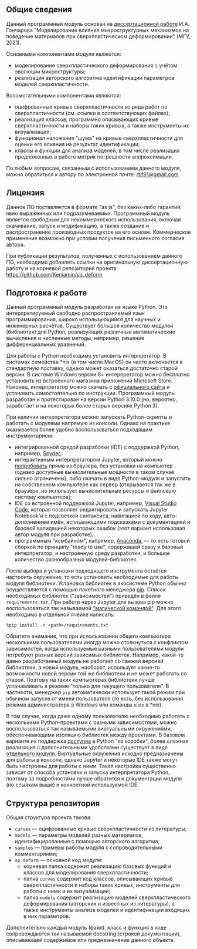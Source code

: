 ## Общие сведения

Данный программный модуль основан на [диссертационной работе](https://istina.msu.ru/dissertations/389216283/) И.А. Гончарова "Моделирование влияния микроструктурных механизмов на поведение материалов при сверхпластическом деформировании" (МГУ, 2021).

Основными компонентами модуля являются:
- моделирование сверхпластического деформирования с учётом эволюции микроструктуры;
- реализация авторского алгоритма идентификации параметров моделей сверхпластичности.

Вспомогательными компонентами являются:
- оцифрованные кривые сверхпластичности из ряда работ по сверхпластичности (см. ссылки в соответствующих файлах);
- реализация классов, программно описывающих кривые сверхпластичности и наборы таких кривых, а также инструменты их визуализации;
- функционал наложения "шума" на кривые сверхпластичности для оценки его влияния на результат идентификации;
- классы и функции для анализа моделей, в том числе реализация предложенных в работе метрик погрешности аппроксимации.

По любым вопросам, связанным с использованием данного модуля, можно обратиться к автору по электронной почте: <rtif91@gmail.com>

## Лицензия

Данное ПО поставляется в формате "as is", без каких-либо гарантий, явно выраженных или подразумеваемых. Программный модуль является свободным для некоммерческого использования, включая скачивание, запуск и модификацию, а также создание и распространение производных продуктов на его основе. Коммерческое применение возможно при условии получения письменного согласия автора.

При публикации результатов, полученных с использованием данного ПО, необходимо добавлять ссылки на оригинальную диссертационную работу и на корневой репозиторий проекта: <https://github.com/Keniamin/sp_deform>

## Подготовка к работе

Данный программный модуль разработан на языке Python. Это интерпретируемый свободно распространяемый язык программирования, широко использующийся для научных и инженерных расчётов. Существует большое количество модулей (библиотек) для Python, реализующих различные математические вычисления и численные методы, например, решение дифференциальных уравнений.

Для работы с Python необходимо установить интерпретатор. В системах семейства *nix (в том числе MacOS) он часто включается в стандартную поставку, однако может оказаться достаточно старой версии. В системе Windows версии 8+ интерпретатор можно бесплатно установить из встроенного магазина приложений Microsoft Store. Наконец, интерпретатор можно скачать с [официального сайта](https://www.python.org/downloads/) и установить самостоятельно по инструкции. Программный модуль разработан и протестирован на версии Python 3.10.0 (но, вероятно, заработает и на некоторых более старых версиях Python 3).

При наличии интерпретатора можно запускать Python-скрипты и работать с модулями напрямую из консоли. Однако на практике оказывается более удобно воспользоваться подходящим инструментарием:
- интегрированной средой разработки (IDE) с поддержкой Python, например, [Spyder](https://www.spyder-ide.org/);
- интерактивным интерпретатором Jupyter, который можно [попробовать](https://jupyter.org/try) прямо из браузера, без установки на компьютер (однако доступные вычислительные мощности в таком случае сильно ограничены), либо скачать в виде Python-модуля и запустить на собственном компьютере как сервер (открывается так же в браузере, но использует вычислительные ресурсы и файловую систему компьютера);
- IDE со встроенной поддержкой Jupyter, например, [Visual Studio Code](https://code.visualstudio.com/), которая позволяет редактировать и запускать Jupyter Notebook'и с подсветкой синтаксиса, навигацией по коду, авто-дополнением имён, всплывающими подсказками с документацией и базовой валидацией некоторых ошибок (этот вариант использовал автор модуля при разработке);
- программным "комбайном", например, [Anaconda](https://www.anaconda.com/), — то есть готовой сборкой по принципу "ready to use", содержащей сразу и базовый интерпретатор, и настроенную среду разработки, и большое количество разнообразных модулей-библиотек.

После выбора и установки подходящего инструмента остаётся настроить окружение, то есть установить необходимые для работы модуля библиотеки. Установка библиотек в экосистеме Python обычно осуществляется с помощью пакетного менеджера [pip](https://pip.pypa.io/en/stable/). Список необходимых библиотек ("зависимостей") приведён в файле `requirements.txt`. При работе через Jupyter для вызова pip можно воспользоваться так называемой ["магической командой"](https://ipython.readthedocs.io/en/stable/interactive/magics.html). Для этого необходимо в отдельной ячейке написать:
```
%pip install -r <path>/requirements.txt
```

Обратите внимание, что при использовании общего компьютера несколькими пользователями иногда можно столкнуться с конфликтом зависимостей, когда используемые разными пользователями модули потребуют разных версий зависимых библиотек. Например, какой-то давно разработанный модуль не работает со свежей версией библиотеки, а новый модуль, наоборот, использует какие-то возможности новой версии той же библиотеки и не может работать со старой. Поэтому на таких компьютерах библиотеки лучше устанавливать в режиме "только для текущего пользователя". В частности, менеджер `pip` автоматически использует такой режим при обычном запуске от имени пользователя (то есть, без использования режима администратора в Windows или команды `sudo` в *nix).

В том случае, когда даже одному пользователю необходимо работать с несколькими Python-проектами с разными зависимостями, можно воспользоваться так называемыми виртуальными окружениями, обеспечивающими изоляцию библиотек между проектами. В базовом варианте их поддержка [доступна](https://docs.python.org/3/tutorial/venv.html) в Python "из коробки", более сложная реализация с дополнительными удобствами существует в виде [отдельного модуля](https://virtualenv.pypa.io/). Виртуальные окружения исходно предназначены для работы в консоли, однако Jupyter и некоторые IDE также могут быть настроены для работы с ними. Такая настройка существенно зависит от способа установки и запуска интерпретатора Python, поэтому за подробностями лучше обратится к документации модуля (по ссылкам выше) и конкретной используемой IDE.

## Структура репозитория

Общая структура проекта такова:

- `curves` — оцифрованные кривые сверхпластичности из литературы;
- `models` — параметры моделей разных материалов, идентифицированные с помощью авторского алгоритма;
- `samples` — примеры работы модуля с сопроводительными комментариями;
- `sp_deform` — основной код модуля:
    - корневая папка содержит реализацию базовых функций и классов для моделирования сверхпластичности;
    - папка `curves` содержит код классов, описывающих кривые сверхпластичности и наборы таких кривых, инструменты для работы с ними и их визуализации;
    - папка `models` содержит реализацию моделей сверхпластического деформирования (авторских и известных из литературы), а также инструменты анализа моделей и идентификации входящих в них параметров.

Дополнительно каждый модуль (файл), класс и функция в коде сопровождаются так называемой docstring (строкой документации), описывающей содержимое или предназначение данного объекта.
